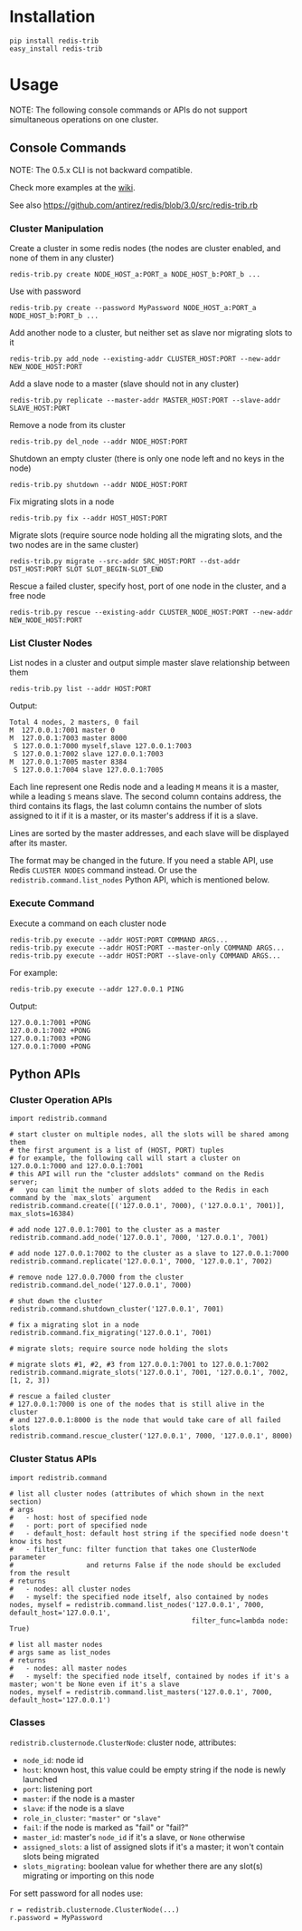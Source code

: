 # Installation

    pip install redis-trib
    easy_install redis-trib

# Usage

NOTE: The following console commands or APIs do not support simultaneous operations on one cluster.

## Console Commands

NOTE: The 0.5.x CLI is not backward compatible.

Check more examples at the [wiki](https://github.com/HunanTV/redis-trib.py/wiki/How-to-Cluster).

See also https://github.com/antirez/redis/blob/3.0/src/redis-trib.rb

### Cluster Manipulation

Create a cluster in some redis nodes (the nodes are cluster enabled, and none of them in any cluster)

    redis-trib.py create NODE_HOST_a:PORT_a NODE_HOST_b:PORT_b ...
    
Use with password

    redis-trib.py create --password MyPassword NODE_HOST_a:PORT_a NODE_HOST_b:PORT_b ...

Add another node to a cluster, but neither set as slave nor migrating slots to it

    redis-trib.py add_node --existing-addr CLUSTER_HOST:PORT --new-addr NEW_NODE_HOST:PORT

Add a slave node to a master (slave should not in any cluster)

    redis-trib.py replicate --master-addr MASTER_HOST:PORT --slave-addr SLAVE_HOST:PORT

Remove a node from its cluster

    redis-trib.py del_node --addr NODE_HOST:PORT

Shutdown an empty cluster (there is only one node left and no keys in the node)

    redis-trib.py shutdown --addr NODE_HOST:PORT

Fix migrating slots in a node

    redis-trib.py fix --addr HOST_HOST:PORT

Migrate slots (require source node holding all the migrating slots, and the two nodes are in the same cluster)

    redis-trib.py migrate --src-addr SRC_HOST:PORT --dst-addr DST_HOST:PORT SLOT SLOT_BEGIN-SLOT_END

Rescue a failed cluster, specify host, port of one node in the cluster, and a free node

    redis-trib.py rescue --existing-addr CLUSTER_NODE_HOST:PORT --new-addr NEW_NODE_HOST:PORT

### List Cluster Nodes

List nodes in a cluster and output simple master slave relationship between them

    redis-trib.py list --addr HOST:PORT

Output:

    Total 4 nodes, 2 masters, 0 fail
    M  127.0.0.1:7001 master 0
    M  127.0.0.1:7003 master 8000
     S 127.0.0.1:7000 myself,slave 127.0.0.1:7003
     S 127.0.0.1:7002 slave 127.0.0.1:7003
    M  127.0.0.1:7005 master 8384
     S 127.0.0.1:7004 slave 127.0.0.1:7005

Each line represent one Redis node and a leading `M` means it is a master, while a leading `S` means slave. The second column contains address, the third contains its flags, the last column contains the number of slots assigned to it if it is a master, or its master's address if it is a slave.

Lines are sorted by the master addresses, and each slave will be displayed after its master.

The format may be changed in the future. If you need a stable API, use Redis `CLUSTER NODES` command instead. Or use the `redistrib.command.list_nodes` Python API, which is mentioned below.

### Execute Command

Execute a command on each cluster node

    redis-trib.py execute --addr HOST:PORT COMMAND ARGS...
    redis-trib.py execute --addr HOST:PORT --master-only COMMAND ARGS...
    redis-trib.py execute --addr HOST:PORT --slave-only COMMAND ARGS...

For example:

    redis-trib.py execute --addr 127.0.0.1 PING

Output:

    127.0.0.1:7001 +PONG
    127.0.0.1:7002 +PONG
    127.0.0.1:7003 +PONG
    127.0.0.1:7000 +PONG

## Python APIs

### Cluster Operation APIs

    import redistrib.command

    # start cluster on multiple nodes, all the slots will be shared among them
    # the first argument is a list of (HOST, PORT) tuples
    # for example, the following call will start a cluster on 127.0.0.1:7000 and 127.0.0.1:7001
    # this API will run the "cluster addslots" command on the Redis server;
    #   you can limit the number of slots added to the Redis in each command by the `max_slots` argument
    redistrib.command.create([('127.0.0.1', 7000), ('127.0.0.1', 7001)], max_slots=16384)

    # add node 127.0.0.1:7001 to the cluster as a master
    redistrib.command.add_node('127.0.0.1', 7000, '127.0.0.1', 7001)

    # add node 127.0.0.1:7002 to the cluster as a slave to 127.0.0.1:7000
    redistrib.command.replicate('127.0.0.1', 7000, '127.0.0.1', 7002)

    # remove node 127.0.0.7000 from the cluster
    redistrib.command.del_node('127.0.0.1', 7000)

    # shut down the cluster
    redistrib.command.shutdown_cluster('127.0.0.1', 7001)

    # fix a migrating slot in a node
    redistrib.command.fix_migrating('127.0.0.1', 7001)

    # migrate slots; require source node holding the slots

    # migrate slots #1, #2, #3 from 127.0.0.1:7001 to 127.0.0.1:7002
    redistrib.command.migrate_slots('127.0.0.1', 7001, '127.0.0.1', 7002, [1, 2, 3])

    # rescue a failed cluster
    # 127.0.0.1:7000 is one of the nodes that is still alive in the cluster
    # and 127.0.0.1:8000 is the node that would take care of all failed slots
    redistrib.command.rescue_cluster('127.0.0.1', 7000, '127.0.0.1', 8000)

### Cluster Status APIs

    import redistrib.command

    # list all cluster nodes (attributes of which shown in the next section)
    # args
    #   - host: host of specified node
    #   - port: port of specified node
    #   - default_host: default host string if the specified node doesn't know its host
    #   - filter_func: filter function that takes one ClusterNode parameter
    #                  and returns False if the node should be excluded from the result
    # returns
    #   - nodes: all cluster nodes
    #   - myself: the specified node itself, also contained by nodes
    nodes, myself = redistrib.command.list_nodes('127.0.0.1', 7000, default_host='127.0.0.1',
                                                 filter_func=lambda node: True)

    # list all master nodes
    # args same as list_nodes
    # returns
    #   - nodes: all master nodes
    #   - myself: the specified node itself, contained by nodes if it's a master; won't be None even if it's a slave
    nodes, myself = redistrib.command.list_masters('127.0.0.1', 7000, default_host='127.0.0.1')

### Classes

`redistrib.clusternode.ClusterNode`: cluster node, attributes:

* `node_id`: node id
* `host`: known host, this value could be empty string if the node is newly launched
* `port`: listening port
* `master`: if the node is a master
* `slave`: if the node is a slave
* `role_in_cluster`: `"master"` or `"slave"`
* `fail`: if the node is marked as "fail" or "fail?"
* `master_id`: master's `node_id` if it's a slave, or `None` otherwise
* `assigned_slots`: a list of assigned slots if it's a master; it won't contain slots being migrated
* `slots_migrating`: boolean value for whether there are any slot(s) migrating or importing on this node

For sett password for all nodes use:

    r = redistrib.clusternode.ClusterNode(...)
    r.password = MyPassword